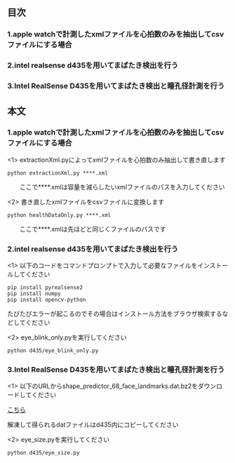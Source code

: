 ## 目次
### 1.apple watchで計測したxmlファイルを心拍数のみを抽出してcsvファイルにする場合
### 2.intel realsense d435を用いてまばたき検出を行う
### 3.Intel RealSense D435を用いてまばたき検出と瞳孔径計測を行う

## 本文
### 1.apple watchで計測したxmlファイルを心拍数のみを抽出してcsvファイルにする場合

<1> extractionXml.pyによってxmlファイルを心拍数のみ抽出して書き直します

    python extractionXml.py ****.xml

　　ここで****.xmlは容量を減らしたいxmlファイルのパスを入力してください

<2> 書き直したxmlファイルをcsvファイルに変換します

    python healthDataOnly.py ****.xml

　　ここで****.xmlは先ほどと同じくファイルのパスです


### 2.intel realsense d435を用いてまばたき検出を行う

<1> 以下のコードをコマンドプロンプトで入力して必要なファイルをインストールしてください

    pip install pyrealsense2
    pip install numpy
    pip install opencv-python

たびたびエラーが起こるのでその場合はインストール方法をブラウザ検索するなどしてください

<2> eye_blink_only.pyを実行してください

    python d435/eye_blink_only.py

### 3.Intel RealSense D435を用いてまばたき検出と瞳孔径計測を行う

<1> 以下のURLからshape_predictor_68_face_landmarks.dat.bz2をダウンロードしてください

[こちら](http://dlib.net/files/)

解凍して得られるdatファイルはd435内にコピーしてください

<2> eye_size.pyを実行してください

    python d435/eye_size.py
